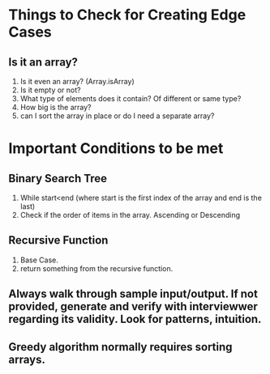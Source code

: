 # Things to Check for Creating Edge Cases

## Is it an array?

1. Is it even an array? (Array.isArray)
2. Is it empty or not?
3. What type of elements does it contain? Of different or same type?
4. How big is the array?
5. can I sort the array in place or do I need a separate array?

# Important Conditions to be met

## Binary Search Tree

1. While start<end (where start is the first index of the array and end is the last)
2. Check if the order of items in the array. Ascending or Descending

## Recursive Function

1. Base Case.
2. return something from the recursive function.

## Always walk through sample input/output. If not provided, generate and verify with interviewwer regarding its validity. Look for patterns, intuition.

## Greedy algorithm normally requires sorting arrays.
